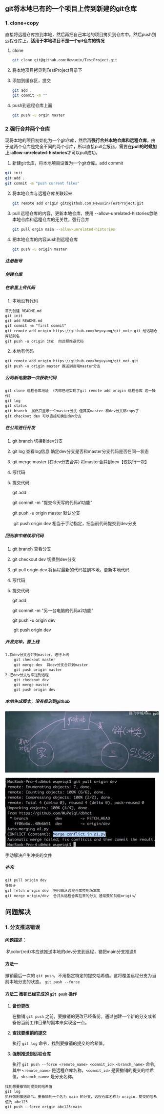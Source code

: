 ## git将本地已有的一个项目上传到新建的git仓库

### 1. clone+copy

直接将远程仓库拉到本地，然后再把自己本地的项目拷贝到仓库中。然后push到远程仓库上。**适用于本地项目不是一个git仓库的情况**

1. clone

   ```bash
   git clone git@github.com:Hewuxin/TestProject.git
   ```

2. 将本地项目拷贝到TestProject目录下
3. 添加到缓存区，提交

    ```bash
    git add .
    git commit -m ""
    ```

4. push到远程仓库上面

   ```bash
   git push -u orgin master
   ```

### 2.强行合并两个仓库

现将本地的项目初始化为一个git仓库，然后再**强行合并本地仓库和远程仓库**，由于这两个仓库是完全不同的两个仓库，所以直接pull会报错，需要在**pull的时候加上-allow-unreleated-histories**才可以pull成功。

1.  新建git仓库，将本地项目设置为一个git仓库。add commit

   ```bash
   git init
   git add .
   git commit -m "push current files"
   ```

2. 将本地仓库与远程仓库关联起来

   ```bash
   git remote add origin git@github.com:Hewuxin/TestProject.git
   ```

3. pull 远程仓库的内容，更新本地仓库，使用 --allow-unrelated-histories忽略本地仓库和远程仓库的无关性，强行合并

   ```bash
   git pull orgin main --allow-unrelated-histories
   ```

4. 把本地仓库的内容push到远程仓库

   ```bash
   git push -u origin master
   ```

##### 注册账号

#####  创建仓库

##### 在家里上传代码

1. 本地没有代码

```
首先创建 README.md
git init 
git add README.md
git commit -m "first commit"
git remote add origin https://github.com/heyuyang/git_note.git 给远端仓库起别名
git push -u origin 分支  向远程推送代码
```

2. 本地有代码

```
git remote add origin https://github.com/heyuyang/git_not.git
git push -u origin master 推送到远端master分支
```

##### 公司新电脑第一次获取代码

```
git clone 远程仓库地址 （内部已经实现了git remote add origin 远程仓库 这一操作）
git log
git status
git branch  虽然只显示一个master分支 但其实master 和dev分支都copy了 
git checkout dev 可以直接切换到dev分支
```

##### 在公司进行开发

1. git branch 切换到dev分支

2. git log 查看log信息 确定dev分支是否和master分支代码是否在同一状态

3. git merge master (在dev分支合并)  将master合并到dev【仅执行一次】

4. 写代码

5. 提交代码

   git add .

   git commit -m "提交今天写的代码a1功能"

   git push -u origin master  默认分支

   ​             git push origin dev 相当于手动指定，把当前代码提交到dev分支

##### 回到家中继续写代码

1. git branch 查看分支

2. git checkout dev  切换到dev分支

3. git pull origin dev  将远程最新的代码拉到本地，更新本地代码

4. 写代码

5. 提交代码

   git add .

   git commit -m "另一台电脑的代码a2功能"

   git push -u origin dev

   ​                git push origin dev

##### 开发完毕，要上线

```
1.将dev分支合并到master，进行上线
	git checkout master
	git merge dev  将dev分支合并到master
	git push origin master
2.把dev分支也推送到远程
	git checkout dev
	git merge master
	git push origin dev
```

##### 本地生成版本，没有推送到github

![image-20220327090951943](picture/image-20220327090951943.png)

![image-20220327091203805](picture/image-20220327091203805.png)

手动解决产生冲突的文件

##### 补充

```
git pull origin dev
等价于
git fetch origin dev  把代码从远程仓库拉到版本库
git merge origin/dev  合并从远程仓库拉来的分支 通常要加前缀origin/
```

## 问题解决

### 1. 分支推送错误

#### 问题描述：

​	$\color{red}本应该推送本地的dev分支到远程，错把main分支推送$

#### 方法一

撤销最后一次的 `git push`，不用指定特定的提交哈希值。这将覆盖远程分支为当前本地分支的状态。
`git push --force` 

#### 方法二 撤销已经完成的 `git push` 操作

1. **备份更改**

   在撤销 `git push` 之前，要撤销的更改已经备份。通过创建一个新的分支或者备份当前工作目录的副本来实现这一点。

  2. **查找要撤销的提交**

     执行 `git log` 命令，找到要撤销的提交的哈希值。

3. **强制推送到远程仓库**

   执行 `git push --force <remote_name> <commit_id>:<branch_name>` 命令,其中 `<remote_name>` 是远程仓库名称，`<commit_id>` 是要撤销的提交的哈希值，`<branch_name>` 是分支名称。

```
找到想要撤销的提交的哈希值
git log  
执行强制推送命令。要撤销到一个名为 main 的分支，远程仓库名称为 origin，提交的哈希值为 abc123
git push --force origin abc123:main 
```


